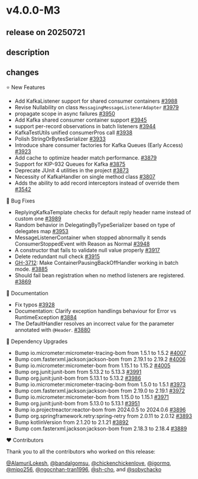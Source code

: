 # v4.0.0-M3

## release on 20250721
## description
## changes
⭐ New Features

* Add KafkaListener support for shared consumer containers <a href="https://github.com/spring-projects/spring-kafka/pull/3988" data-hovercard-type="pull_request" data-hovercard-url="/spring-projects/spring-kafka/pull/3988/hovercard">#3988</a>
* Revise Nullability on class <code>MessagingMessageListenerAdapter</code> <a href="https://github.com/spring-projects/spring-kafka/issues/3979" data-hovercard-type="issue" data-hovercard-url="/spring-projects/spring-kafka/issues/3979/hovercard">#3979</a>
* propagate scope in async failures <a href="https://github.com/spring-projects/spring-kafka/pull/3950" data-hovercard-type="pull_request" data-hovercard-url="/spring-projects/spring-kafka/pull/3950/hovercard">#3950</a>
* Add Kafka shared consumer container support <a href="https://github.com/spring-projects/spring-kafka/pull/3945" data-hovercard-type="pull_request" data-hovercard-url="/spring-projects/spring-kafka/pull/3945/hovercard">#3945</a>
* support per-record observations in batch listeners <a href="https://github.com/spring-projects/spring-kafka/pull/3944" data-hovercard-type="pull_request" data-hovercard-url="/spring-projects/spring-kafka/pull/3944/hovercard">#3944</a>
* KafkaTestUtils unified consumerPros call <a href="https://github.com/spring-projects/spring-kafka/pull/3938" data-hovercard-type="pull_request" data-hovercard-url="/spring-projects/spring-kafka/pull/3938/hovercard">#3938</a>
* Polish StringOrBytesSerializer <a href="https://github.com/spring-projects/spring-kafka/pull/3933" data-hovercard-type="pull_request" data-hovercard-url="/spring-projects/spring-kafka/pull/3933/hovercard">#3933</a>
* Introduce share consumer factories for Kafka Queues (Early Access) <a href="https://github.com/spring-projects/spring-kafka/pull/3923" data-hovercard-type="pull_request" data-hovercard-url="/spring-projects/spring-kafka/pull/3923/hovercard">#3923</a>
* Add cache to optimize header match performance. <a href="https://github.com/spring-projects/spring-kafka/issues/3879" data-hovercard-type="issue" data-hovercard-url="/spring-projects/spring-kafka/issues/3879/hovercard">#3879</a>
* Support for KIP-932 Queues for Kafka <a href="https://github.com/spring-projects/spring-kafka/issues/3875" data-hovercard-type="issue" data-hovercard-url="/spring-projects/spring-kafka/issues/3875/hovercard">#3875</a>
* Deprecate JUnit 4 utilities in the project <a href="https://github.com/spring-projects/spring-kafka/issues/3873" data-hovercard-type="issue" data-hovercard-url="/spring-projects/spring-kafka/issues/3873/hovercard">#3873</a>
* Necessity of KafkaHandler on single method class <a href="https://github.com/spring-projects/spring-kafka/issues/3807" data-hovercard-type="issue" data-hovercard-url="/spring-projects/spring-kafka/issues/3807/hovercard">#3807</a>
* Adds the ability to add record interceptors instead of override them <a href="https://github.com/spring-projects/spring-kafka/issues/3542" data-hovercard-type="issue" data-hovercard-url="/spring-projects/spring-kafka/issues/3542/hovercard">#3542</a>

🐞 Bug Fixes

* ReplyingKafkaTemplate checks for default reply header name instead of custom one <a href="https://github.com/spring-projects/spring-kafka/issues/3989" data-hovercard-type="issue" data-hovercard-url="/spring-projects/spring-kafka/issues/3989/hovercard">#3989</a>
* Random behavior in DelegatingByTypeSerializer based on type of delegates map <a href="https://github.com/spring-projects/spring-kafka/issues/3953" data-hovercard-type="issue" data-hovercard-url="/spring-projects/spring-kafka/issues/3953/hovercard">#3953</a>
* MessageListenerContainer when stopped abnormally it sends ConsumerStoppedEvent with Reason as Normal <a href="https://github.com/spring-projects/spring-kafka/issues/3948" data-hovercard-type="issue" data-hovercard-url="/spring-projects/spring-kafka/issues/3948/hovercard">#3948</a>
* A constructor that fails to validate null value properly <a href="https://github.com/spring-projects/spring-kafka/issues/3917" data-hovercard-type="issue" data-hovercard-url="/spring-projects/spring-kafka/issues/3917/hovercard">#3917</a>
* Delete redundant null check <a href="https://github.com/spring-projects/spring-kafka/issues/3915" data-hovercard-type="issue" data-hovercard-url="/spring-projects/spring-kafka/issues/3915/hovercard">#3915</a>
* <a class="issue-link js-issue-link" data-error-text="Failed to load title" data-id="2796111502" data-permission-text="Title is private" data-url="https://github.com/spring-projects/spring-kafka/issues/3712" data-hovercard-type="issue" data-hovercard-url="/spring-projects/spring-kafka/issues/3712/hovercard" href="https://github.com/spring-projects/spring-kafka/issues/3712">GH-3712</a>: Make ContainerPausingBackOffHandler working in batch mode. <a href="https://github.com/spring-projects/spring-kafka/pull/3885" data-hovercard-type="pull_request" data-hovercard-url="/spring-projects/spring-kafka/pull/3885/hovercard">#3885</a>
* Should fail bean registration when no method listeners are registered. <a href="https://github.com/spring-projects/spring-kafka/issues/3869" data-hovercard-type="issue" data-hovercard-url="/spring-projects/spring-kafka/issues/3869/hovercard">#3869</a>

📔 Documentation

* Fix typos <a href="https://github.com/spring-projects/spring-kafka/pull/3928" data-hovercard-type="pull_request" data-hovercard-url="/spring-projects/spring-kafka/pull/3928/hovercard">#3928</a>
* Documentation: Clarify exception handlings behaviour for Error vs RuntimeException <a href="https://github.com/spring-projects/spring-kafka/issues/3884" data-hovercard-type="issue" data-hovercard-url="/spring-projects/spring-kafka/issues/3884/hovercard">#3884</a>
* The DefaultHandler resolves an incorrect value for the parameter annotated with <code>@Header</code>. <a href="https://github.com/spring-projects/spring-kafka/issues/3880" data-hovercard-type="issue" data-hovercard-url="/spring-projects/spring-kafka/issues/3880/hovercard">#3880</a>

🔨 Dependency Upgrades

* Bump io.micrometer:micrometer-tracing-bom from 1.5.1 to 1.5.2 <a href="https://github.com/spring-projects/spring-kafka/pull/4007" data-hovercard-type="pull_request" data-hovercard-url="/spring-projects/spring-kafka/pull/4007/hovercard">#4007</a>
* Bump com.fasterxml.jackson:jackson-bom from 2.19.1 to 2.19.2 <a href="https://github.com/spring-projects/spring-kafka/pull/4006" data-hovercard-type="pull_request" data-hovercard-url="/spring-projects/spring-kafka/pull/4006/hovercard">#4006</a>
* Bump io.micrometer:micrometer-bom from 1.15.1 to 1.15.2 <a href="https://github.com/spring-projects/spring-kafka/pull/4005" data-hovercard-type="pull_request" data-hovercard-url="/spring-projects/spring-kafka/pull/4005/hovercard">#4005</a>
* Bump org.junit:junit-bom from 5.13.2 to 5.13.3 <a href="https://github.com/spring-projects/spring-kafka/pull/3991" data-hovercard-type="pull_request" data-hovercard-url="/spring-projects/spring-kafka/pull/3991/hovercard">#3991</a>
* Bump org.junit:junit-bom from 5.13.1 to 5.13.2 <a href="https://github.com/spring-projects/spring-kafka/pull/3986" data-hovercard-type="pull_request" data-hovercard-url="/spring-projects/spring-kafka/pull/3986/hovercard">#3986</a>
* Bump io.micrometer:micrometer-tracing-bom from 1.5.0 to 1.5.1 <a href="https://github.com/spring-projects/spring-kafka/pull/3973" data-hovercard-type="pull_request" data-hovercard-url="/spring-projects/spring-kafka/pull/3973/hovercard">#3973</a>
* Bump com.fasterxml.jackson:jackson-bom from 2.19.0 to 2.19.1 <a href="https://github.com/spring-projects/spring-kafka/pull/3972" data-hovercard-type="pull_request" data-hovercard-url="/spring-projects/spring-kafka/pull/3972/hovercard">#3972</a>
* Bump io.micrometer:micrometer-bom from 1.15.0 to 1.15.1 <a href="https://github.com/spring-projects/spring-kafka/pull/3971" data-hovercard-type="pull_request" data-hovercard-url="/spring-projects/spring-kafka/pull/3971/hovercard">#3971</a>
* Bump org.junit:junit-bom from 5.13.0 to 5.13.1 <a href="https://github.com/spring-projects/spring-kafka/pull/3951" data-hovercard-type="pull_request" data-hovercard-url="/spring-projects/spring-kafka/pull/3951/hovercard">#3951</a>
* Bump io.projectreactor:reactor-bom from 2024.0.5 to 2024.0.6 <a href="https://github.com/spring-projects/spring-kafka/pull/3896" data-hovercard-type="pull_request" data-hovercard-url="/spring-projects/spring-kafka/pull/3896/hovercard">#3896</a>
* Bump org.springframework.retry:spring-retry from 2.0.11 to 2.0.12 <a href="https://github.com/spring-projects/spring-kafka/pull/3893" data-hovercard-type="pull_request" data-hovercard-url="/spring-projects/spring-kafka/pull/3893/hovercard">#3893</a>
* Bump kotlinVersion from 2.1.20 to 2.1.21 <a href="https://github.com/spring-projects/spring-kafka/pull/3892" data-hovercard-type="pull_request" data-hovercard-url="/spring-projects/spring-kafka/pull/3892/hovercard">#3892</a>
* Bump com.fasterxml.jackson:jackson-bom from 2.18.3 to 2.18.4 <a href="https://github.com/spring-projects/spring-kafka/pull/3889" data-hovercard-type="pull_request" data-hovercard-url="/spring-projects/spring-kafka/pull/3889/hovercard">#3889</a>

❤️ Contributors

Thank you to all the contributors who worked on this release:

<a class="user-mention notranslate" data-hovercard-type="user" data-hovercard-url="/users/AlamuriLokesh/hovercard" data-octo-click="hovercard-link-click" data-octo-dimensions="link_type:self" href="https://github.com/AlamuriLokesh">@AlamuriLokesh</a>, <a class="user-mention notranslate" data-hovercard-type="user" data-hovercard-url="/users/bandalgomsu/hovercard" data-octo-click="hovercard-link-click" data-octo-dimensions="link_type:self" href="https://github.com/bandalgomsu">@bandalgomsu</a>, <a class="user-mention notranslate" data-hovercard-type="user" data-hovercard-url="/users/chickenchickenlove/hovercard" data-octo-click="hovercard-link-click" data-octo-dimensions="link_type:self" href="https://github.com/chickenchickenlove">@chickenchickenlove</a>, <a class="user-mention notranslate" data-hovercard-type="user" data-hovercard-url="/users/igormq/hovercard" data-octo-click="hovercard-link-click" data-octo-dimensions="link_type:self" href="https://github.com/igormq">@igormq</a>, <a class="user-mention notranslate" data-hovercard-type="user" data-hovercard-url="/users/mipo256/hovercard" data-octo-click="hovercard-link-click" data-octo-dimensions="link_type:self" href="https://github.com/mipo256">@mipo256</a>, <a class="user-mention notranslate" data-hovercard-type="user" data-hovercard-url="/users/ngocnhan-tran1996/hovercard" data-octo-click="hovercard-link-click" data-octo-dimensions="link_type:self" href="https://github.com/ngocnhan-tran1996">@ngocnhan-tran1996</a>, <a class="user-mention notranslate" data-hovercard-type="user" data-hovercard-url="/users/sh-cho/hovercard" data-octo-click="hovercard-link-click" data-octo-dimensions="link_type:self" href="https://github.com/sh-cho">@sh-cho</a>, and <a class="user-mention notranslate" data-hovercard-type="user" data-hovercard-url="/users/sobychacko/hovercard" data-octo-click="hovercard-link-click" data-octo-dimensions="link_type:self" href="https://github.com/sobychacko">@sobychacko</a>

